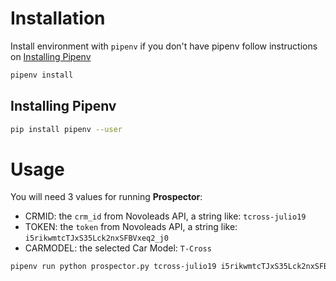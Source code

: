# Installation

Install environment with `pipenv` if you don't have pipenv follow instructions on [Installing Pipenv](#installing-pipenv)

```bash
pipenv install
```

## Installing Pipenv

```bash
pip install pipenv --user
```

# Usage

You will need 3 values for running **Prospector**:
- CRMID: the `crm_id` from Novoleads API, a string like: `tcross-julio19`
- TOKEN: the `token` from Novoleads API, a string like: `i5rikwmtcTJxS35Lck2nxSFBVxeq2_j0`
- CARMODEL: the selected Car Model: `T-Cross`

```bash
pipenv run python prospector.py tcross-julio19 i5rikwmtcTJxS35Lck2nxSFBVxeq2_j0 T-Cross
```